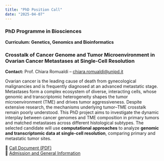 ```yaml
---
title: "PhD Position Call"
date: "2025-04-07"
---
```


### PhD Programme in Biosciences  
**Curriculum: Genetics, Genomics and Bioinformatics**

### Crosstalk of Cancer Genome and Tumor Microenvironment in Ovarian Cancer Metastases at Single-Cell Resolution

**Contact:** Prof. Chiara Romualdi – [chiara.romualdi@unipd.it](mailto:chiara.romualdi@unipd.it)

Ovarian cancer is the leading cause of death from gynecological malignancies and is frequently diagnosed at an advanced metastatic stage. Metastases form a complex ecosystem of diverse, interacting cells, whose genomic and transcriptomic heterogeneity shapes the tumor microenvironment (TME) and drives tumor aggressiveness. Despite extensive research, the mechanisms underlying tumor–TME crosstalk remain poorly understood. This PhD project aims to investigate the dynamic interplay between cancer genomes and TME composition in primary tumors and matched metastases across different histological subtypes.
The selected candidate will use **computational approaches** to analyze **genomic and transcriptomic data at single-cell resolution**, comparing primary and metastatic tumor sites.

🔗 [Call Document (PDF)](https://www.unipd.it/en/sites/en.unipd.it/files/BIOSCIENCES_1.pdf)  
🔗 [Admission and General Information](https://dottorato.biologia.unipd.it/admission-and-general-information/)

<!--more-->